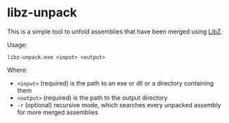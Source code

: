 # libz-unpack

This is a simple tool to unfold assemblies that have been merged using [LibZ](https://github.com/MiloszKrajewski/LibZ).

Usage:

```shell
libz-unpack.exe <input> <output>
```

Where:

- `<input>` (required) is the path to an exe or dll or a directory containing them
- `<output>` (required) is the path to the output directory
- `-r` (optional) recursive mode, which searches every unpacked assembly for more merged assemblies
